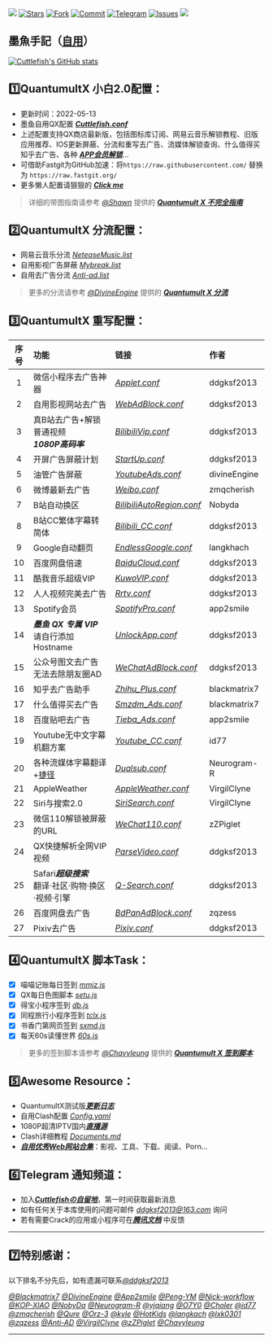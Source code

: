 ![](https://visitor-badge.glitch.me/badge?page_id=ddgksf2013.Cuttlefish) 
[![Stars](https://img.shields.io/github/stars/ddgksf2013/Cuttlefish)](https://github.com/ddgksf2013/Cuttlefish/stargazers)
[![Fork](https://img.shields.io/github/forks/ddgksf2013/Cuttlefish)](https://github.com/ddgksf2013/Cuttlefish/network/members)
[![Commit](https://img.shields.io/github/commit-activity/m/ddgksf2013/Cuttlefish?label=Commits)](https://github.com/ddgksf2013/Cuttlefish/commits/master)
[![Telegram](https://img.shields.io/badge/Telegram-Channel-33A8E3)](https://t.me/ddgksf2021)
[![Issues](https://img.shields.io/github/issues/ddgksf2013/Cuttlefish)](https://github.com/ddgksf2013/Cuttlefish/issues)
[![](https://img.shields.io/github/followers/ddgksf2013?label=follow&style=social)](https://github.com/ddgksf2013)

## 墨魚手記（[自用](https://github.com/ddgksf2013/Cuttlefish/blob/master/Rewrite/README.md "感谢赞助")）
[![Cuttlefish's GitHub stats](https://github-readme-stats.vercel.app/api?username=ddgksf2013&show_icons=true&count_private=true&theme=vue)](https://github.com/ddgksf2013/Cuttlefish)


## 1️⃣QuantumultX 小白2.0配置：
* 更新时间：2022-05-13
* 墨鱼自用QX配置 [***Cuttlefish.conf***](https://github.com/ddgksf2013/Cuttlefish/raw/master/Profile/QuantumultX.conf) 
* 上述配置支持QX商店最新版，包括图标库订阅、网易云音乐解锁教程、旧版应用推荐、IOS更新屏蔽、分流和重写去广告、流媒体解锁查询、什么值得买知乎去广告、各种 [***APP会员解锁***](https://raw.githubusercontent.com/ddgksf2013/Cuttlefish/master/Rewrite/UnlockApp.conf)...
* 可借助Fastgit为GitHub加速：将```https://raw.githubusercontent.com/``` 替换为 ```https://raw.fastgit.org/```
* 更多懒人配置请狠狠的 [***Click me***](https://github.com/ddgksf2013/Cuttlefish/blob/master/Profile/README.md)
> 详细的带图指南请参考 [*@Shawn*](https://t.me/QuanX_API) 提供的 [***Quantumult X 不完全指南***](https://www.notion.so/Quantumult-X-1d32ddc6e61c4892ad2ec5ea47f00917#bb2dce7c01114955bbdbbd222f2a5fcf)

## 2️⃣QuantumultX 分流配置：
* 网易云音乐分流 [*NeteaseMusic.list*](https://github.com/ddgksf2013/Cuttlefish/raw/master/Filter/NeteaseMusic.list)
* 自用影视广告屏蔽 [*Mybreak.list*](https://github.com/ddgksf2013/Cuttlefish/raw/master/Filter/Mybreak.list)
* 自用去广告分流 [*Anti-ad.list*](https://anti-ad.net/surge2.txt)
> 更多的分流请参考 [*@DivineEngine*](https://github.com/DivineEngine) 提供的 [***Quantumult X 分流***](https://github.com/DivineEngine/Profiles/tree/master/Quantumult/Filter)

## 3️⃣QuantumultX 重写配置：
| 序号   | 功能   | 链接   | 作者    |
| :----: | :----- | :----- | :----- |
| 1 | 微信小程序去广告神器 | [*Applet.conf*](https://github.com/ddgksf2013/Cuttlefish/raw/master/Applet/QuanX.conf) |  ddgksf2013 |
| 2 | 自用影视网站去广告 | [*WebAdBlock.conf*](https://github.com/ddgksf2013/Cuttlefish/raw/master/Html/WebAdBlock.conf) | ddgksf2013 |
| 3 | 真B站去广告+解锁普通视频<br>***1080P高码率***| [*BilibiliVip.conf*](https://github.com/ddgksf2013/Cuttlefish/raw/master/Rewrite/AdBlock/Bilibili.conf) | ddgksf2013 |
| 4 | 开屏广告屏蔽计划 | [*StartUp.conf*](https://github.com/ddgksf2013/Cuttlefish/raw/master/Rewrite/AdBlock/StartUp.conf) | ddgksf2013 |
| 5 | 油管广告屏蔽 | [*YoutubeAds.conf*](https://github.com/ddgksf2013/Cuttlefish/raw/master/Rewrite/AdBlock/YoutubeAds.conf) | divineEngine |
| 6 | 微博最新去广告 | [*Weibo.conf*](https://github.com/ddgksf2013/Cuttlefish/raw/master/Rewrite/AdBlock/Weibo.conf) | zmqcherish |
| 7 | B站自动换区 | [*BilibiliAutoRegion.conf*](https://github.com/ddgksf2013/Cuttlefish/raw/master/Rewrite/Function/BilibiliAutoRegion.conf) | Nobyda |
| 8 | B站CC繁体字幕转简体 | [*Bilibili_CC.conf*](https://github.com/ddgksf2013/Cuttlefish/raw/master/Rewrite/Function/Bilibili_CC.conf) | ddgksf2013 |
| 9 | Google自动翻页 | [*EndlessGoogle.conf*](https://github.com/ddgksf2013/Cuttlefish/raw/master/Rewrite/Function/EndlessGoogle.conf) | langkhach |
| 10 | 百度网盘倍速 | [*BaiduCloud.conf*](https://github.com/ddgksf2013/Cuttlefish/raw/master/Rewrite/UnlockVip/BaiduCloud.conf) | ddgksf2013 |
| 11 | 酷我音乐超级VIP | [*KuwoVIP.conf*](https://github.com/ddgksf2013/Cuttlefish/raw/master/Rewrite/UnlockVip/Kuwo.conf) | ddgksf2013 |
| 12 | 人人视频完美去广告 | [*Rrtv.conf*](https://github.com/ddgksf2013/Cuttlefish/raw/master/Rewrite/UnlockVip/Rrtv.conf) | ddgksf2013 |
| 13 | Spotify会员 | [*SpotifyPro.conf*](https://github.com/ddgksf2013/Cuttlefish/raw/master/Rewrite/UnlockVip/Spotify.conf) | app2smile |
| 14 | ***墨鱼 QX 专属 VIP***<br>请自行添加Hostname | [*UnlockApp.conf*](https://github.com/ddgksf2013/Cuttlefish/raw/master/Rewrite/UnlockApp.conf) | ddgksf2013 |
| 15 | 公众号图文去广告<br>无法去除朋友圈AD | [*WeChatAdBlock.conf*](https://github.com/ddgksf2013/Cuttlefish/raw/master/Rewrite/AdBlock/WeChat.conf) | ddgksf2013 |
| 16 | 知乎去广告助手 | [*Zhihu_Plus.conf*](https://raw.githubusercontent.com/blackmatrix7/ios_rule_script/master/script/zhihu/zhihu_plus.qxrewrite) | blackmatrix7 |
| 17 | 什么值得买去广告 | [*Smzdm_Ads.conf*](https://raw.githubusercontent.com/blackmatrix7/ios_rule_script/master/script/smzdm/smzdm_remove_ads.qxrewrite) | blackmatrix7 |
| 18 | 百度贴吧去广告 | [*Tieba_Ads.conf*](https://github.com/app2smile/rules/raw/master/module/tieba-qx.conf) | app2smile |
| 19 | Youtube无中文字幕机翻方案 | [*Youtube_CC.conf*](https://raw.githubusercontent.com/id77/QuantumultX/master/rewrite/Youtube_CC.conf#out=Hant) | id77 |
| 20 | 各种流媒体字幕翻译+[捷径](https://www.icloud.com/shortcuts/8ec4a2a3af514282bf27a11050f39fc2) | [*Dualsub.conf*](https://raw.githubusercontent.com/Neurogram-R/Quantumult-X/main/snippet/Dualsub.snippet) | Neurogram-R |
|  21  | AppleWeather   | [*AppleWeather.conf*](https://github.com/VirgilClyne/iRingo/raw/beta/qxrewrite/Weather.beta.qxrewrite) | VirgilClyne |
|  22  | Siri与搜索2.0   | [*SiriSearch.conf*](https://github.com/VirgilClyne/iRingo/raw/main/qxrewrite/Siri.qxrewrite) | VirgilClyne |
|  23  | 微信110解锁被屏蔽的URL   | [*WeChat110.conf*](https://github.com/zZPiglet/Task/raw/master/UnblockURLinWeChat.conf) | zZPiglet |
|  24  | QX快捷解析全网VIP视频   | [*ParseVideo.conf*](https://raw.githubusercontent.com/ddgksf2013/Cuttlefish/master/Rewrite/UnlockVip/ParseVideo.conf) | ddgksf2013 |
|  25  | Safari***超级搜索***<br>翻译·社区·购物·换区·视频·引擎   | [*Q-Search.conf*](https://github.com/ddgksf2013/Cuttlefish/raw/master/Rewrite/Function/Q-Search.conf) | ddgksf2013 |
|  26  | 百度网盘去广告 | [*BdPanAdBlock.conf*](https://raw.githubusercontent.com/zqzess/rule_for_quantumultX/master/QuantumultX/rewrite/MyRewrite.conf) | zqzess |
| 27 | Pixiv去广告 | [*Pixiv.conf*](https://raw.githubusercontent.com/ddgksf2013/Cuttlefish/master/Rewrite/AdBlock/Pixiv.conf) | ddgksf2013 |

## 4️⃣QuantumultX 脚本Task：
- [x] 喵喵记账每日签到 [*mmjz.js*](https://github.com/ddgksf2013/Cuttlefish/raw/master/Script/mmjz.js)
- [x] QX每日色图脚本 [*setu.js*](https://github.com/ddgksf2013/Cuttlefish/raw/master/Script/setu.js)
- [x] 得宝小程序签到 [*db.js*](https://github.com/ddgksf2013/Cuttlefish/raw/master/Script/debao.js)
- [x] 同程旅行小程序签到 [*tclx.js*](https://github.com/ddgksf2013/Cuttlefish/raw/master/Script/tclx.js)
- [x] 书香门第网页签到 [*sxmd.js*](https://github.com/ddgksf2013/Cuttlefish/raw/master/Script/shuxiangmendi.js)
- [x] 每天60s读懂世界 [*60s.js*](https://github.com/ddgksf2013/Cuttlefish/raw/master/Script/60s.js)
> 更多的签到脚本请参考 [*@Chavyleung*](https://github.com/chavyleung) 提供的 [***Quantumult X 签到脚本***](https://github.com/chavyleung/scripts/blob/master/QuantumultX_Remote_Task.conf)

## 5️⃣Awesome Resource：
* QuantumultX测试版[***更新日志***](https://github.com/ddgksf2013/Cuttlefish/raw/master/Profile/QX_TestFlight_Update.log)
* 自用Clash配置 [*Config.yaml*](https://github.com/ddgksf2013/Cuttlefish/raw/master/Profile/Config.yaml)
* 1080P超清IPTV国内[***直播源***](https://github.com/wonderfvvl/iptv-3/raw/master/国内.m3u)
* Clash详细教程 [*Documents.md*](https://docs.cfw.lbyczf.com/contents/quickstart.html)
* [***自用优秀Web网站合集***](https://github.com/ddgksf2013/Cuttlefish/blob/master/Html/README.md)：影视、工具、下载、阅读、Porn...


## 6️⃣Telegram 通知频道：
* 加入[***Cuttlefishの自留地***](https://t.me/ddgksf2021)，第一时间获取最新消息
* 如有任何关于本库使用的问题可邮件 *ddgksf2013@163.com* 询问
* 若有需要Crack的应用或小程序可在[***腾讯文档***](https://docs.qq.com/sheet/DYmRTQXpVY0hNcGls?tab=BB08J2) 中反馈

---------------------------------------------------------------------------------------------------------------------------------------------------------------------------------

## 7️⃣特别感谢：

以下排名不分先后，如有遗漏可联系[*@ddgksf2013*](https://t.me/ddgksf2013)

[*@Blackmatrix7*](https://github.com/blackmatrix7/ios_rule_script) [*@DivineEngine*](https://github.com/DivineEngine) [*@App2smile*](https://github.com/app2smile/rules)  [*@Peng-YM*](https://github.com/Peng-YM) [*@Nick-workflow*](https://github.com/Nick-workflow) [*@KOP-XIAO*](https://github.com/KOP-XIAO) [*@NobyDa*](https://github.com/NobyDa) [*@Neurogram-R*](https://github.com/Neurogram-R) [*@yjqiang*](https://github.com/yjqiang) [*@O7Y0*](https://github.com/O7Y0) [*@Choler*](https://github.com/Choler) [*@id77*](https://github.com/id77) [*@zmqcherish*](https://github.com/zmqcherish) [*@Qure*](https://github.com/Koolson/Qure) [*@Orz-3*](https://github.com/Orz-3) [*@kyle*](https://github.com/Xirou) [*@HotKids*](https://github.com/hotKids) [*@langkach*](https://github.com/langkhach270389) [*@lxk0301*](https://github.com/lxk0301) [*@zqzess*](https://github.com/zqzess/rule_for_quantumultX) [*@Anti-AD*](https://github.com/privacy-protection-tools/anti-AD) [*@VirgilClyne*](https://github.com/VirgilClyne) [*@zZPiglet*](https://github.com/zZPiglet/Task/tree/master) [*@Chavyleung*](https://github.com/chavyleung) 

---------------------------------------------------------------------------------------------------------------------------------------------------------------------------------

